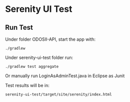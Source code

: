 # Serenity UI Test

## Run Test

Under folder ODOSII-API, start the app with:

    ./gradlew

Under serenity-ui-test folder run:

    ./gradlew test aggregate

Or manually run LoginAsAdminTest.java in Eclipse as Junit

Test results will be in:

    serenity-ui-test/target/site/serenity/index.html
